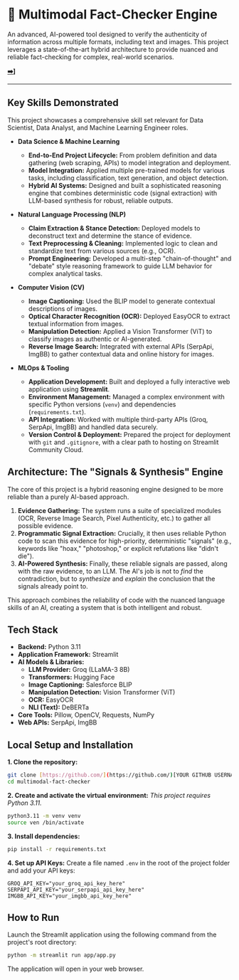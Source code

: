 # 🔎 Multimodal Fact-Checker Engine

An advanced, AI-powered tool designed to verify the authenticity of information across multiple formats, including text and images. This project leverages a state-of-the-art hybrid architecture to provide nuanced and reliable fact-checking for complex, real-world scenarios.

**[➡️](https://multimodal-fact-checker-wpd9txbxu9rdqrmxalo6bc.streamlit.app/)]**

---

## Key Skills Demonstrated

This project showcases a comprehensive skill set relevant for Data Scientist, Data Analyst, and Machine Learning Engineer roles.

* **Data Science & Machine Learning**
    * **End-to-End Project Lifecycle:** From problem definition and data gathering (web scraping, APIs) to model integration and deployment.
    * **Model Integration:** Applied multiple pre-trained models for various tasks, including classification, text generation, and object detection.
    * **Hybrid AI Systems:** Designed and built a sophisticated reasoning engine that combines deterministic code (signal extraction) with LLM-based synthesis for robust, reliable outputs.

* **Natural Language Processing (NLP)**
    * **Claim Extraction & Stance Detection:** Deployed models to deconstruct text and determine the stance of evidence.
    * **Text Preprocessing & Cleaning:** Implemented logic to clean and standardize text from various sources (e.g., OCR).
    * **Prompt Engineering:** Developed a multi-step "chain-of-thought" and "debate" style reasoning framework to guide LLM behavior for complex analytical tasks.

* **Computer Vision (CV)**
    * **Image Captioning:** Used the BLIP model to generate contextual descriptions of images.
    * **Optical Character Recognition (OCR):** Deployed EasyOCR to extract textual information from images.
    * **Manipulation Detection:** Applied a Vision Transformer (ViT) to classify images as authentic or AI-generated.
    * **Reverse Image Search:** Integrated with external APIs (SerpApi, ImgBB) to gather contextual data and online history for images.

* **MLOps & Tooling**
    * **Application Development:** Built and deployed a fully interactive web application using **Streamlit**.
    * **Environment Management:** Managed a complex environment with specific Python versions (`venv`) and dependencies (`requirements.txt`).
    * **API Integration:** Worked with multiple third-party APIs (Groq, SerpApi, ImgBB) and handled data securely.
    * **Version Control & Deployment:** Prepared the project for deployment with `git` and `.gitignore`, with a clear path to hosting on Streamlit Community Cloud.

## Architecture: The "Signals & Synthesis" Engine

The core of this project is a hybrid reasoning engine designed to be more reliable than a purely AI-based approach.

1.  **Evidence Gathering:** The system runs a suite of specialized modules (OCR, Reverse Image Search, Pixel Authenticity, etc.) to gather all possible evidence.
2.  **Programmatic Signal Extraction:** Crucially, it then uses reliable Python code to scan this evidence for high-priority, deterministic "signals" (e.g., keywords like "hoax," "photoshop," or explicit refutations like "didn't die").
3.  **AI-Powered Synthesis:** Finally, these reliable signals are passed, along with the raw evidence, to an LLM. The AI's job is not to *find* the contradiction, but to *synthesize* and *explain* the conclusion that the signals already point to.

This approach combines the reliability of code with the nuanced language skills of an AI, creating a system that is both intelligent and robust.

## Tech Stack

* **Backend:** Python 3.11
* **Application Framework:** Streamlit
* **AI Models & Libraries:**
    * **LLM Provider:** Groq (LLaMA-3 8B)
    * **Transformers:** Hugging Face
    * **Image Captioning:** Salesforce BLIP
    * **Manipulation Detection:** Vision Transformer (ViT)
    * **OCR:** EasyOCR
    * **NLI (Text):** DeBERTa
* **Core Tools:** Pillow, OpenCV, Requests, NumPy
* **Web APIs:** SerpApi, ImgBB

## Local Setup and Installation

**1. Clone the repository:**
```bash
git clone [https://github.com/](https://github.com/)[YOUR GITHUB USERNAME]/multimodal-fact-checker.git
cd multimodal-fact-checker
```

**2. Create and activate the virtual environment:**
*This project requires Python 3.11.*
```bash
python3.11 -m venv venv
source ven /bin/activate
```

**3. Install dependencies:**
```bash
pip install -r requirements.txt
```

**4. Set up API Keys:**
Create a file named `.env` in the root of the project folder and add your API keys:
```
GROQ_API_KEY="your_groq_api_key_here"
SERPAPI_API_KEY="your_serpapi_api_key_here"
IMGBB_API_KEY="your_imgbb_api_key_here"
```

## How to Run

Launch the Streamlit application using the following command from the project's root directory:

```bash
python -m streamlit run app/app.py
```
The application will open in your web browser.
